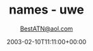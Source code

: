 ---
title: 'names - uwe'
posts: 4
hash: 't107'
author: 'BestATN@aol.com'
date: 2003-02-10T11:11:00+00:00
sources:
  - http://forums.tokipona.org/viewtopic.php%3Ft=107.html
---